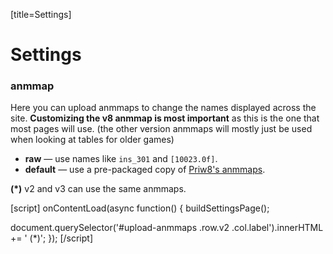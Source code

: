 [title=Settings]
# Settings

### anmmap

Here you can upload anmmaps to change the names displayed across the site.  **Customizing the v8 anmmap is most important** as this is the one that most pages will use. (the other version anmmaps will mostly just be used when looking at tables for older games)

* **raw** &mdash; use names like `ins_301` and `[10023.0f]`.
* **default** &mdash; use a pre-packaged copy of [Priw8's anmmaps](https://github.com/Priw8/eclmap).

<div id="upload-anmmaps"></div>

**(\*)** v2 and v3 can use the same anmmaps.

[script]
onContentLoad(async function() {
  buildSettingsPage();

  document.querySelector('#upload-anmmaps .row.v2 .col.label').innerHTML += ' (*)';
});
[/script]
